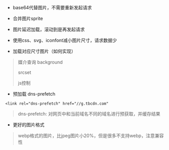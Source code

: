* base64代替图片，不需要重新发起请求


* 合并图片sprite
* 图片延迟加载，滚动到是再发起请求
* 使用css、svg、iconfont减小图片尺寸，请求数据少
* 加载对应尺寸图片（如何实现）

> 媒介查询 background
>
> srcset
>
> js控制

* 预加载 dns-prefetch

```
<link rel="dns-prefetch" href="//g.tbcdn.com"
```

>dns-prefetch: 对网页中和当前域名不同的域名进行预获取，并缓存结果

* 更好的图片格式

> webp格式的图片，比jpeg图片小20%，但是很多不支持webp，注意兼容性